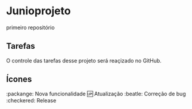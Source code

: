 # Junioprojeto
 primeiro repositório

## Tarefas

O controle das tarefas desse projeto será reaçizado no GitHub.

## Ícones

:packange: Nova funcionalidade
:up: Atualização
:beatle: Correção de bug
:checkered: Release